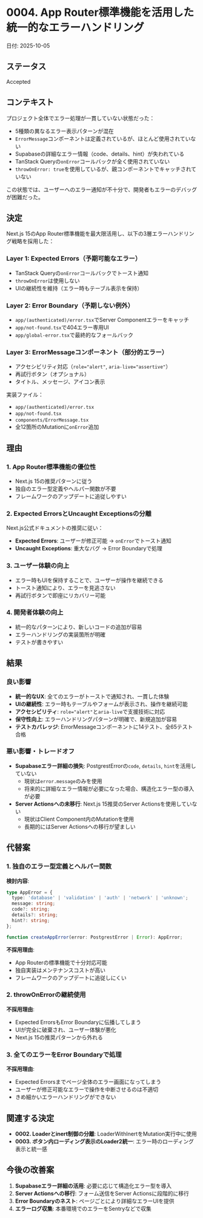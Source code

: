 # 0004. App Router標準機能を活用した統一的なエラーハンドリング

日付: 2025-10-05

## ステータス

Accepted

## コンテキスト

プロジェクト全体でエラー処理が一貫していない状態だった：

- 5種類の異なるエラー表示パターンが混在
- `ErrorMessage`コンポーネントは定義されているが、ほとんど使用されていない
- Supabaseの詳細なエラー情報（code、details、hint）が失われている
- TanStack Queryの`onError`コールバックが全く使用されていない
- `throwOnError: true`を使用しているが、親コンポーネントでキャッチされていない

この状態では、ユーザーへのエラー通知が不十分で、開発者もエラーのデバッグが困難だった。

## 決定

Next.js 15のApp Router標準機能を最大限活用し、以下の3層エラーハンドリング戦略を採用した：

### Layer 1: Expected Errors（予期可能なエラー）

- TanStack Queryの`onError`コールバックでトースト通知
- `throwOnError`は使用しない
- UIの継続性を維持（エラー時もテーブル表示を保持）

### Layer 2: Error Boundary（予期しない例外）

- `app/(authenticated)/error.tsx`でServer Componentエラーをキャッチ
- `app/not-found.tsx`で404エラー専用UI
- `app/global-error.tsx`で最終的なフォールバック

### Layer 3: ErrorMessageコンポーネント（部分的エラー）

- アクセシビリティ対応（`role="alert"`, `aria-live="assertive"`）
- 再試行ボタン（オプショナル）
- タイトル、メッセージ、アイコン表示

実装ファイル：
- `app/(authenticated)/error.tsx`
- `app/not-found.tsx`
- `components/ErrorMessage.tsx`
- 全12箇所のMutationに`onError`追加

## 理由

### 1. App Router標準機能の優位性

- Next.js 15の推奨パターンに従う
- 独自のエラー型定義やヘルパー関数が不要
- フレームワークのアップデートに追従しやすい

### 2. Expected ErrorsとUncaught Exceptionsの分離

Next.js公式ドキュメントの推奨に従い：
- **Expected Errors**: ユーザーが修正可能 → `onError`でトースト通知
- **Uncaught Exceptions**: 重大なバグ → Error Boundaryで処理

### 3. ユーザー体験の向上

- エラー時もUIを保持することで、ユーザーが操作を継続できる
- トースト通知により、エラーを見逃さない
- 再試行ボタンで即座にリカバリー可能

### 4. 開発者体験の向上

- 統一的なパターンにより、新しいコードの追加が容易
- エラーハンドリングの実装箇所が明確
- テストが書きやすい

## 結果

### 良い影響

- **統一的なUX**: 全てのエラーがトーストで通知され、一貫した体験
- **UIの継続性**: エラー時もテーブルやフォームが表示され、操作を継続可能
- **アクセシビリティ**: `role="alert"`と`aria-live`で支援技術に対応
- **保守性向上**: エラーハンドリングパターンが明確で、新規追加が容易
- **テストカバレッジ**: ErrorMessageコンポーネントに14テスト、全65テスト合格

### 悪い影響・トレードオフ

- **Supabaseエラー詳細の損失**: PostgrestErrorの`code`, `details`, `hint`を活用していない
  - 現状は`error.message`のみを使用
  - 将来的に詳細なエラー情報が必要になった場合、構造化エラー型の導入が必要
- **Server Actionsへの未移行**: Next.js 15推奨のServer Actionsを使用していない
  - 現状はClient Component内のMutationを使用
  - 長期的にはServer Actionsへの移行が望ましい

## 代替案

### 1. 独自のエラー型定義とヘルパー関数

**検討内容**:
```typescript
type AppError = {
  type: 'database' | 'validation' | 'auth' | 'network' | 'unknown';
  message: string;
  code?: string;
  details?: string;
  hint?: string;
};

function createAppError(error: PostgrestError | Error): AppError;
```

**不採用理由**:
- App Routerの標準機能で十分対応可能
- 独自実装はメンテナンスコストが高い
- フレームワークのアップデートに追従しにくい

### 2. throwOnErrorの継続使用

**不採用理由**:
- Expected ErrorsもError Boundaryに伝播してしまう
- UIが完全に破棄され、ユーザー体験が悪化
- Next.js 15の推奨パターンから外れる

### 3. 全てのエラーをError Boundaryで処理

**不採用理由**:
- Expected Errorsまでページ全体のエラー画面になってしまう
- ユーザーが修正可能なエラーで操作を中断させるのは不適切
- きめ細かいエラーハンドリングができない

## 関連する決定

- **0002. Loaderとinert制御の分離**: LoaderWithInertをMutation実行中に使用
- **0003. ボタン内ローディング表示のLoader2統一**: エラー時のローディング表示と統一感

## 今後の改善案

1. **Supabaseエラー詳細の活用**: 必要に応じて構造化エラー型を導入
2. **Server Actionsへの移行**: フォーム送信をServer Actionsに段階的に移行
3. **Error Boundaryのネスト**: ページごとにより詳細なエラーUIを提供
4. **エラーログ収集**: 本番環境でのエラーをSentryなどで収集
